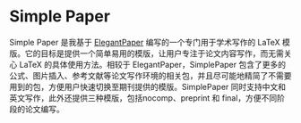 # Simple Paper

Simple Paper 是我基于 [ElegantPaper](https://github.com/ElegantLaTeX/ElegantPaper) 编写的一个专门用于学术写作的 LaTeX 模版。它的目标是提供一个简单易用的模版，让用户专注于论文内容写作，而无需关心 LaTeX 的具体使用方法。相较于 ElegantPaper，SimplePaper 包含了更多的公式、图片插入、参考文献等论文写作环境的相关包，并且尽可能地精简了不需要用到的包，方便用户快速切换至期刊提供的模版。SimplePaper 同时支持中文和英文写作，此外还提供三种模版，包括nocomp、preprint 和 final，方便不同阶段的论文编写。

